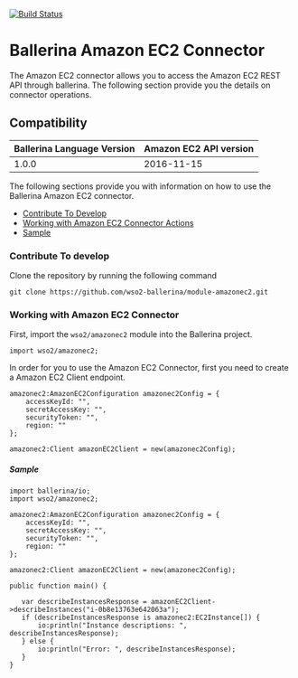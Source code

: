 [![Build Status](https://travis-ci.org/wso2-ballerina/module-amazonec2.svg?branch=master)](https://travis-ci.org/wso2-ballerina/module-amazonec2)

# Ballerina Amazon EC2 Connector

The Amazon EC2 connector allows you to access the Amazon EC2 REST API through ballerina.
The following section provide you the details on connector operations.

## Compatibility
| Ballerina Language Version | Amazon EC2 API version  |
| -------------------------- | --------------------   |
| 1.0.0                      | 2016-11-15             |


The following sections provide you with information on how to use the Ballerina Amazon EC2 connector.

- [Contribute To Develop](#contribute-to-develop)
- [Working with Amazon EC2 Connector Actions](#Working-with-Amazon-EC2-Connector)
- [Sample](#sample)

### Contribute To develop

Clone the repository by running the following command 
```shell
git clone https://github.com/wso2-ballerina/module-amazonec2.git
```

### Working with Amazon EC2 Connector

First, import the `wso2/amazonec2` module into the Ballerina project.

```ballerina
import wso2/amazonec2;
```

In order for you to use the Amazon EC2 Connector, first you need to create a Amazon EC2 Client endpoint.

```ballerina
amazonec2:AmazonEC2Configuration amazonec2Config = {
    accessKeyId: "",
    secretAccessKey: "",
    securityToken: "",
    region: ""
};
   
amazonec2:Client amazonEC2Client = new(amazonec2Config);
```

##### Sample

```ballerina
import ballerina/io;
import wso2/amazonec2;

amazonec2:AmazonEC2Configuration amazonec2Config = {
    accessKeyId: "",
    secretAccessKey: "",
    securityToken: "",
    region: ""
};

amazonec2:Client amazonEC2Client = new(amazonec2Config);

public function main() {

   var describeInstancesResponse = amazonEC2Client->describeInstances("i-0b8e13763e642063a");
   if (describeInstancesResponse is amazonec2:EC2Instance[]) {
       io:println("Instance descriptions: ", describeInstancesResponse);
   } else {
       io:println("Error: ", describeInstancesResponse);
   }
}
```
